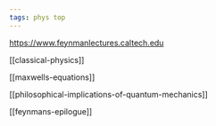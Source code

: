 ```yaml
---
tags: phys top
---
```


<https://www.feynmanlectures.caltech.edu>

[[classical-physics]]

[[maxwells-equations]]

[[philosophical-implications-of-quantum-mechanics]]

[[feynmans-epilogue]]
